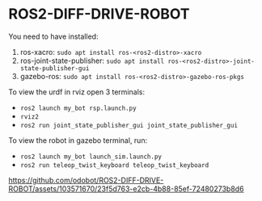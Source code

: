 # ROS2-DIFF-DRIVE-ROBOT

You need to have installed:
<br>
1. ros-xacro: `sudo apt install ros-<ros2-distro>-xacro`
1. ros-joint-state-publisher: `sudo apt install ros-<ros2-distro>-joint-state-publisher-gui`
1. gazebo-ros: `sudo apt install ros-<ros2-distro>-gazebo-ros-pkgs`

To view the urdf in rviz open 3 terminals:
* `ros2 launch my_bot rsp.launch.py`
* `rviz2`
* `ros2 run joint_state_publisher_gui joint_state_publisher_gui`

To view the robot in gazebo terminal, run:
* `ros2 launch my_bot launch_sim.launch.py`
* `ros2 run teleop_twist_keyboard teleop_twist_keyboard`

https://github.com/odobot/ROS2-DIFF-DRIVE-ROBOT/assets/103571670/23f5d763-e2cb-4b88-85ef-72480273b8d6

